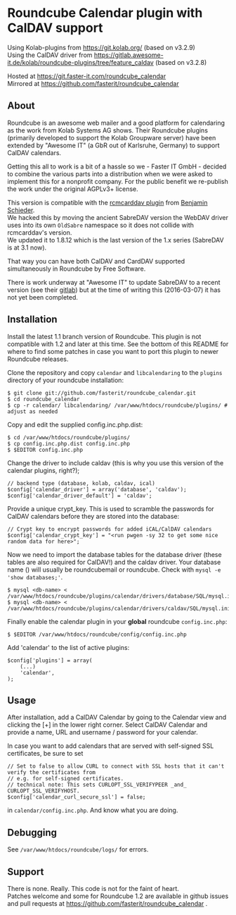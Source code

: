 # Roundcube Calendar plugin with CalDAV support

Using Kolab-plugins from https://git.kolab.org/ (based on v3.2.9)    
Using the CalDAV driver from https://gitlab.awesome-it.de/kolab/roundcube-plugins/tree/feature_caldav (based on v3.2.8)

Hosted at https://git.faster-it.com/roundcube_calendar    
Mirrored at https://github.com/fasterit/roundcube_calendar    


## About

Roundcube is an awesome web mailer and a good platform for calendaring as the work from
Kolab Systems AG shows. Their Roundcube plugins (primarily developed to support the
Kolab Groupware server) have been extended by "Awesome IT" (a GbR out of Karlsruhe, Germany)
to support CalDAV calendars.

Getting this all to work is a bit of a hassle so we - Faster IT GmbH - decided to
combine the various parts into a distribution when we were asked to implement this for a nonprofit company.
For the public benefit we re-publish the work under the original AGPLv3+ license.

This version is compatible with the [rcmcarddav plugin](https://github.com/blind-coder/rcmcarddav)
from [Benjamin Schieder](http://www.benjamin-schieder.de/carddav.html).    
We hacked this by moving the ancient SabreDAV version the WebDAV driver uses into its own
`OldSabre` namespace so it does not collide with rcmcarddav's version.     
We updated it to 1.8.12 which is the last version of the 1.x series (SabreDAV is at 3.1 now).

That way you can have both CalDAV and CardDAV supported simultaneously in Roundcube by Free Software.

There is work underway at "Awesome IT" to update SabreDAV to a recent version
(see their [gitlab](https://gitlab.awesome-it.de/kolab/roundcube-plugins/commit/5a0825b89a0b0183bf8469e66b667e294309b609))
but at the time of writing this (2016-03-07) it has not yet been completed.


## Installation

Install the latest 1.1 branch version of Roundcube.
This plugin is not compatible with 1.2 and later at this time.
See the bottom of this README for where to find some patches in case you want to port this plugin to newer Roundcube releases.

Clone the repository and copy `calendar` and `libcalendaring` to the `plugins` directory
of your roundcube installation:

    $ git clone git://github.com/fasterit/roundcube_calendar.git
    $ cd roundcube_calendar
    $ cp -r calendar/ libcalendaring/ /var/www/htdocs/roundcube/plugins/ # adjust as needed

Copy and edit the supplied config.inc.php.dist:

    $ cd /var/www/htdocs/roundcube/plugins/
    $ cp config.inc.php.dist config.inc.php
    $ $EDITOR config.inc.php

Change the driver to include caldav (this is why you use this version of the calendar
plugins, right?);

    // backend type (database, kolab, caldav, ical)
    $config['calendar_driver'] = array('database', 'caldav');
    $config['calendar_driver_default'] = 'caldav';

Provide a unique crypt_key. This is used to scramble the passwords for CalDAV calendars
before they are stored into the database:

    // Crypt key to encrypt passwords for added iCAL/CalDAV calendars
    $config['calendar_crypt_key'] = "<run pwgen -sy 32 to get some nice random data for here>";

Now we need to import the database tables for the database driver (these tables are also required
for CalDAV!) and the caldav driver. Your database name (<db-name>) will usually be roundcubemail or roundcube.
Check with `mysql -e 'show databases;'`.

    $ mysql <db-name> < /var/www/htdocs/roundcube/plugins/calendar/drivers/database/SQL/mysql.initial.sql
    $ mysql <db-name> < /var/www/htdocs/roundcube/plugins/calendar/drivers/caldav/SQL/mysql.initial.sql

Finally enable the calendar plugin in your **global** roundcube `config.inc.php`:

    $ $EDITOR /var/www/htdocs/roundcube/config/config.inc.php

Add 'calendar' to the list of active plugins:

    $config['plugins'] = array(
        (...)
        'calendar',
    );


## Usage

After installation, add a CalDAV Calendar by going to the Calendar view and clicking the [+] in the
lower right corner. Select CalDAV Calendar and provide a name, URL and username / password for your calendar.

In case you want to add calendars that are served with self-signed SSL certificates, be sure to set

    // Set to false to allow CURL to connect with SSL hosts that it can't verify the certificates from
    // e.g. for self-signed certificates.
    // technical note: This sets CURLOPT_SSL_VERIFYPEER _and_ CURLOPT_SSL_VERIFYHOST.
    $config['calendar_curl_secure_ssl'] = false;

in `calendar/config.inc.php`. And know what you are doing.


## Debugging

See `/var/www/htdocs/roundcube/logs/` for errors.

## Support

There is none. Really. This code is not for the faint of heart.    
Patches welcome and some for Roundcube 1.2 are available in github issues and pull requests at
https://github.com/fasterit/roundcube_calendar .
